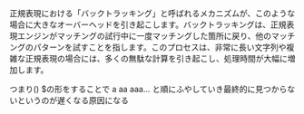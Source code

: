 正規表現における「バックトラッキング」と呼ばれるメカニズムが、このような場合に大きなオーバーヘッドを引き起こします。バックトラッキングは、正規表現エンジンがマッチングの試行中に一度マッチングした箇所に戻り、他のマッチングのパターンを試すことを指します。このプロセスは、非常に長い文字列や複雑な正規表現の場合には、多くの無駄な計算を引き起こし、処理時間が大幅に増加します。

つまり() $の形をすることで
a
aa
aaa...
と順にふやしていき最終的に見つからないというのが遅くなる原因になる